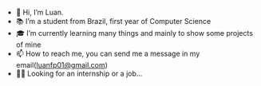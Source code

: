 - 👋 Hi, I’m Luan.
- 📚 I’m a student from Brazil, first year of Computer Science
- 🎓 I’m currently learning many things and mainly to show some projects of mine
- 📫 How to reach me, you can send me a message in my email(luanfp01@gmail.com)
- 👨‍🎓 Looking for an internship or a job...

<!---
luancoding220/luancoding220 is a ✨ special ✨ repository because its `README.md` (this file) appears on your GitHub profile.
You can click the Preview link to take a look at your changes.
--->
